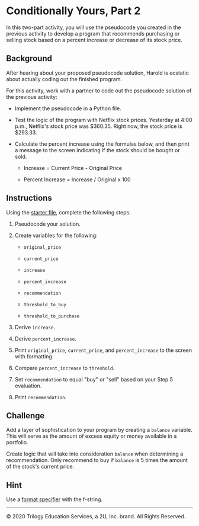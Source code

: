# Conditionally Yours, Part 2

In this two-part activity, you will use the pseudocode you created in the previous activity to develop a program that recommends purchasing or selling stock based on a percent increase or decrease of its stock price.

## Background

After hearing about your proposed pseudocode solution, Harold is ecstatic about actually coding out the finished program.

For this activity, work with a partner to code out the pseudocode solution of the previous activity:

* Implement the pseudocode in a Python file.

* Test the logic of the program with Netflix stock prices. Yesterday at 4:00 p.m., Netflix's stock price was $360.35. Right now, the stock price is $293.33.

* Calculate the percent increase using the formulas below, and then print a message to the screen indicating if the stock should be bought or sold.

  * Increase = Current Price - Original Price

  * Percent Increase = Increase / Original x 100

## Instructions

Using the [starter file](Unsolved/Core/conditionally_yours.py), complete the following steps:

1. Pseudocode your solution.

2. Create variables for the following:

    * `original_price`

    * `current_price`

    * `increase`

    * `percent_increase`

    * `recommendation`

    * `threshold_to_buy`

    * `threshold_to_purchase`

3. Derive `increase`.

4. Derive `percent_increase`.

5. Print `original_price`, `current_price`, and `percent_increase` to the screen with formatting.

6. Compare `percent_increase` to `threshold`.

7. Set `recommendation` to equal "buy" or "sell" based on your Step 5 evaluation.

8. Print `recommendation`.

## Challenge

Add a layer of sophistication to your program by creating a `balance` variable. This will serve as the amount of excess equity or money available in a portfolio.

Create logic that will take into consideration `balance` when determining a recommendation. Only recommend to buy if `balance` is 5 times the amount of the stock's current price.

## Hint

Use a [format specifier](https://www.python.org/dev/peps/pep-0498/#format-specifiers) with the f-string.

---

© 2020 Trilogy Education Services, a 2U, Inc. brand. All Rights Reserved.
